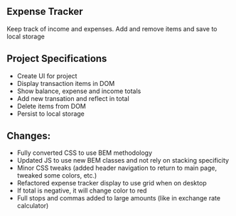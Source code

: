 ## Expense Tracker

Keep track of income and expenses. Add and remove items and save to local storage

## Project Specifications

- Create UI for project
- Display transaction items in DOM
- Show balance, expense and income totals
- Add new transation and reflect in total
- Delete items from DOM
- Persist to local storage

## Changes:
- Fully converted CSS to use BEM methodology
- Updated JS to use new BEM classes and not rely on stacking specificity
- Minor CSS tweaks (added header navigation to return to main page, tweaked some colors, etc.)
- Refactored expense tracker display to use grid when on desktop
- If total is negative, it will change color to red
- Full stops and commas added to large amounts (like in exchange rate calculator)

